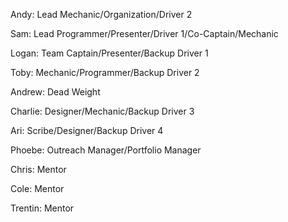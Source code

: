 Andy: Lead Mechanic/Organization/Driver 2

Sam: Lead Programmer/Presenter/Driver 1/Co-Captain/Mechanic

Logan: Team Captain/Presenter/Backup Driver 1

Toby: Mechanic/Programmer/Backup Driver 2

Andrew: Dead Weight

Charlie: Designer/Mechanic/Backup Driver 3

Ari: Scribe/Designer/Backup Driver 4

Phoebe: Outreach Manager/Portfolio Manager

Chris: Mentor

Cole: Mentor

Trentin: Mentor
